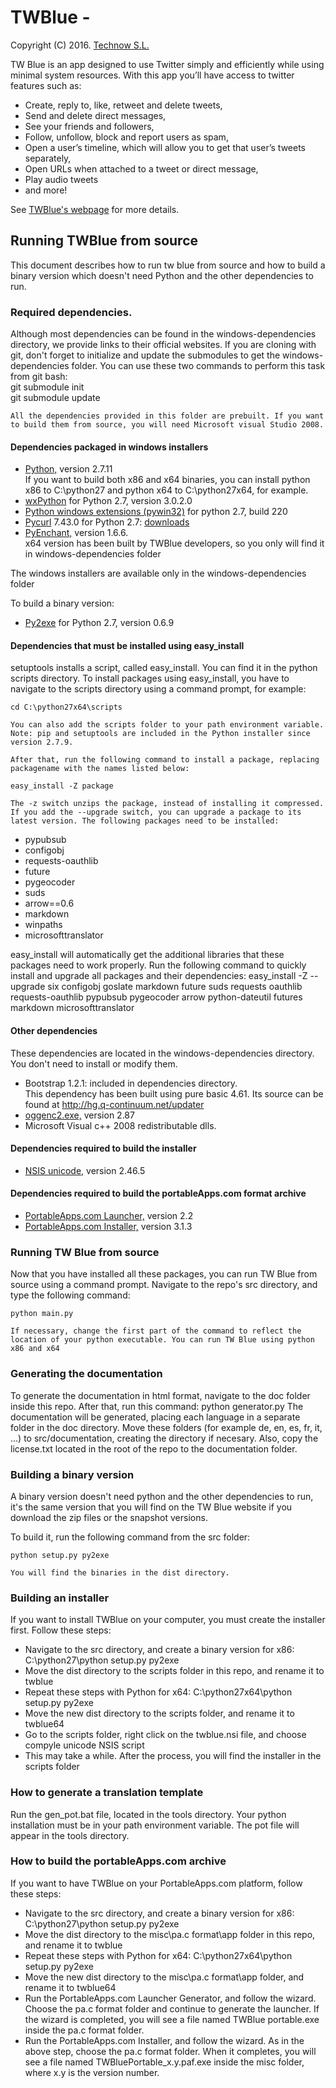 ﻿TWBlue -
======

Copyright (C) 2016. [Technow S.L.](https://www.technow.es)

TW Blue is an app designed to use Twitter simply and efficiently while using minimal system resources.
With this app you’ll have access to twitter features such as:

* Create, reply to, like, retweet and delete tweets,
* Send and delete direct messages,
* See your friends and followers,
* Follow, unfollow, block and report users as spam,
* Open a user’s timeline, which will allow you to get that user’s tweets separately,
* Open URLs when attached to a tweet or direct message,
* Play audio tweets
* and more!

See [TWBlue's webpage](http://twblue.es) for more details.

## Running TWBlue from source

This document describes how to run tw blue from source and how to build a binary version which doesn't need Python and the other dependencies to run.

### Required dependencies.

Although most dependencies can be found in the windows-dependencies directory, we provide links to their official websites. If you are cloning with git, don't forget to initialize and update the submodules to get the windows-dependencies folder. You can use these two commands to perform this task from git bash:  
    git submodule init  
    git submodule update

	All the dependencies provided in this folder are prebuilt. If you want to build them from source, you will need Microsoft visual Studio 2008.

#### Dependencies packaged in windows installers

* [Python,](http://python.org) version 2.7.11  
If you want to build both x86 and x64 binaries, you can install python x86 to C:\python27 and python x64 to C:\python27x64, for example.
* [wxPython](http://www.wxpython.org) for Python 2.7, version 3.0.2.0
* [Python windows extensions (pywin32)](http://www.sourceforge.net/projects/pywin32/) for python 2.7, build 220
* [Pycurl](http://pycurl.sourceforge.net) 7.43.0 for Python 2.7: [downloads](https://pypi.python.org/pypi/pycurl/7.43.0)
* [PyEnchant,](http://pythonhosted.org/pyenchant/) version 1.6.6.  
x64 version has been built by TWBlue developers, so you only will find it in windows-dependencies folder

The windows installers are available only in the windows-dependencies folder

To build a binary version:

* [Py2exe](http://www.sourceforge.net/projects/py2exe/) for Python 2.7, version 0.6.9

#### Dependencies that must be installed using easy_install

setuptools installs a script, called easy_install. You can find it in the python scripts directory. To install packages using easy_install, you have to navigate to the scripts directory using a command prompt, for example:

    cd C:\python27x64\scripts

	You can also add the scripts folder to your path environment variable.
	Note: pip and setuptools are included in the Python installer since version 2.7.9.

	After that, run the following command to install a package, replacing packagename with the names listed below:

    easy_install -Z package

	The -z switch unzips the package, instead of installing it compressed. If you add the --upgrade switch, you can upgrade a package to its latest version. The following packages need to be installed:

* pypubsub
* configobj
* requests-oauthlib
* future
* pygeocoder
* suds
* arrow==0.6
* markdown
* winpaths
* microsofttranslator

easy_install will automatically get the additional libraries that these packages need to work properly.
Run the following command to quickly install and upgrade all packages and their dependencies:
easy_install -Z --upgrade six configobj goslate markdown future suds requests oauthlib requests-oauthlib pypubsub pygeocoder arrow python-dateutil futures markdown microsofttranslator

#### Other dependencies

These dependencies are located in the windows-dependencies directory. You don't need to install or modify them.

* Bootstrap 1.2.1: included in dependencies directory.  
This dependency has been built using pure basic 4.61. Its source can be found at http://hg.q-continuum.net/updater
* [oggenc2.exe,](http://www.rarewares.org/ogg-oggenc.php) version 2.87  
* Microsoft Visual c++ 2008 redistributable dlls.

#### Dependencies required to build the installer

* [NSIS unicode,](http://www.scratchpaper.com/) version 2.46.5

#### Dependencies required to build the portableApps.com format archive

* [PortableApps.com Launcher,](http://portableapps.com/apps/development/portableapps.com_launcher) version 2.2
* [PortableApps.com Installer,](http://portableapps.com/apps/development/portableapps.com_installer) version 3.1.3

### Running TW Blue from source

Now that you have installed all these packages, you can run TW Blue from source using a command prompt. Navigate to the repo's src directory, and type the following command:

    python main.py

	If necessary, change the first part of the command to reflect the location of your python executable. You can run TW Blue using python x86 and x64

### Generating the documentation

To generate the documentation in html format, navigate to the doc folder inside this repo. After that, run this command:
python generator.py
The documentation will be generated, placing each language in a separate folder in the doc directory. Move these folders (for example de, en, es, fr, it, ...) to src/documentation, creating the directory if necesary.
Also, copy the license.txt located in the root of the repo to the documentation folder.

### Building a binary version

A binary version doesn't need python and the other dependencies to run, it's the same version that you will find on the TW Blue website if you download the zip files or the snapshot versions.

To build it, run the following command from the src folder:

    python setup.py py2exe

	You will find the binaries in the dist directory.

### Building an installer

If you want to install TWBlue on your computer, you must create the installer first. Follow these steps:

* Navigate to the src directory, and create a binary version for x86: C:\python27\python setup.py py2exe
* Move the dist directory to the scripts folder in this repo, and rename it to twblue
* Repeat these steps with Python for x64: C:\python27x64\python setup.py py2exe
* Move the new dist directory to the scripts folder, and rename it to twblue64
* Go to the scripts folder, right click on the twblue.nsi file, and choose compyle unicode NSIS script
* This may take a while. After the process, you will find the installer in the scripts folder

### How to generate a translation template

Run the gen_pot.bat file, located in the tools directory. Your python installation must be in your path environment variable. The pot file will appear in the tools directory.

### How to build the portableApps.com archive

If you want to have TWBlue on your PortableApps.com platform, follow these steps:

* Navigate to the src directory, and create a binary version for x86: C:\python27\python setup.py py2exe
* Move the dist directory to the misc\pa.c format\app folder in this repo, and rename it to twblue
* Repeat these steps with Python for x64: C:\python27x64\python setup.py py2exe
* Move the new dist directory to the misc\pa.c format\app folder, and rename it to twblue64
* Run the PortableApps.com Launcher Generator, and follow the wizard. Choose the pa.c format folder and continue to generate the launcher. If the wizard is completed, you will see a file named TWBlue portable.exe inside the pa.c format folder.
* Run the PortableApps.com Installer, and follow the wizard. As in the above step, choose the pa.c format folder. When it completes, you will see a file named TWBluePortable_x.y.paf.exe inside the misc folder, where x.y is the version number.

